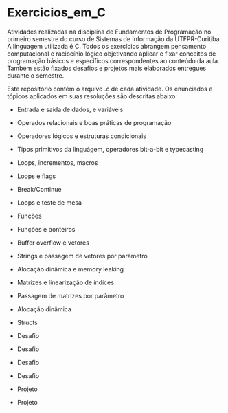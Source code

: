 # Exercicios_em_C

Atividades realizadas na disciplina de Fundamentos de Programação no primeiro semestre do curso de Sistemas de Informação da UTFPR-Curitiba.
A linguagem utilizada é C. Todos os exercícios abrangem pensamento computacional e raciocínio lógico objetivando aplicar e fixar conceitos de programação básicos e específicos correspondentes ao conteúdo da aula.
Também estão fixados desafios e projetos mais elaborados entregues durante o semestre.

Este repositório contém o arquivo .c de cada atividade. Os enunciados e tópicos aplicados em suas resoluções são descritas abaixo:

- Entrada e saída de dados, e variáveis 
- Operados relacionais e boas práticas de programação
- Operadores lógicos e estruturas condicionais
- Tipos primitivos da linguágem, operadores bit-a-bit e typecasting
- Loops, incrementos, macros
- Loops e flags
- Break/Continue
- Loops e teste de mesa
- Funções
- Funções e ponteiros
- Buffer overflow e vetores
- Strings e passagem de vetores por parâmetro
- Alocação dinâmica e memory leaking
- Matrizes e linearização de índices
- Passagem de matrizes por parâmetro
- Alocação dinâmica
- Structs

- Desafio
- Desafio
- Desafio
- Desafio
- Projeto
- Projeto
